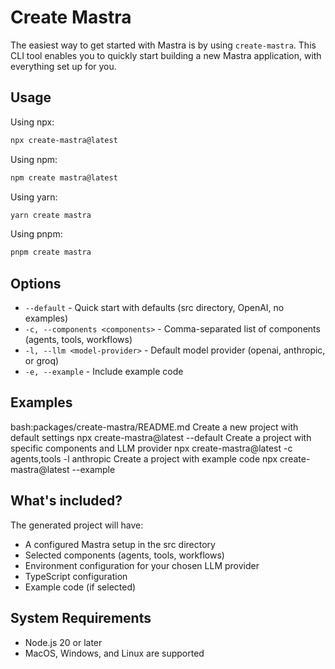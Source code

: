 # Create Mastra

The easiest way to get started with Mastra is by using `create-mastra`. This CLI tool enables you to quickly start building a new Mastra application, with everything set up for you.

## Usage

Using npx:

```bash
npx create-mastra@latest
```

Using npm:

```bash
npm create mastra@latest
```

Using yarn:

```bash
yarn create mastra
```

Using pnpm:

```bash
pnpm create mastra
```

## Options

- `--default` - Quick start with defaults (src directory, OpenAI, no examples)
- `-c, --components <components>` - Comma-separated list of components (agents, tools, workflows)
- `-l, --llm <model-provider>` - Default model provider (openai, anthropic, or groq)
- `-e, --example` - Include example code

## Examples

bash:packages/create-mastra/README.md
Create a new project with default settings
npx create-mastra@latest --default
Create a project with specific components and LLM provider
npx create-mastra@latest -c agents,tools -l anthropic
Create a project with example code
npx create-mastra@latest --example

## What's included?

The generated project will have:

- A configured Mastra setup in the src directory
- Selected components (agents, tools, workflows)
- Environment configuration for your chosen LLM provider
- TypeScript configuration
- Example code (if selected)

## System Requirements

- Node.js 20 or later
- MacOS, Windows, and Linux are supported
